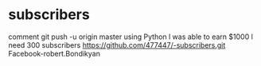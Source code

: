 # subscribers
comment  git push -u origin master
using Python
l was able to earn $1000
l need 300 subscribers
https://github.com/477447/-subscribers.git
Facebook-robert.Bondikyan
